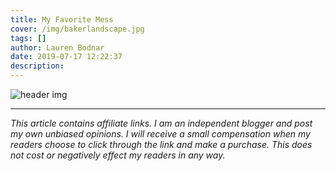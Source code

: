 ```yaml
---
title: My Favorite Mess
cover: /img/bakerlandscape.jpg
tags: []
author: Lauren Bodnar
date: 2019-07-17 12:22:37
description:
---
```

![header img](/img/bakerlandscape.jpg)

****
*This article contains affiliate links.  I am an independent blogger and post my own unbiased opinions. I will receive a small compensation when my readers choose to click through the link and make a purchase. This does not cost or negatively effect my readers in any way.*
